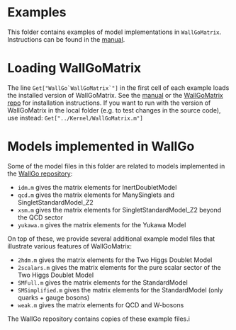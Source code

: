 # Examples
This folder contains examples of model implementations in `WallGoMatrix`.
Instructions can be found in the [manual](https://arxiv.org/abs/2411.04970).

# Loading WallGoMatrix
The line 
    ```Get["WallGo`WallGoMatrix`"]```
in the first cell of each example loads the installed version of WallGoMatrix. See the [manual](https://arxiv.org/abs/2411.04970) or the [WallGoMatrix repo](https://github.com/Wall-Go/WallGoMatrix) for installation instructions.
If you want to run with the version of WallGoMatrix in the local folder (e.g. to test changes in the source code), use instead:
    ```Get["../Kernel/WallGoMatrix.m"]```

# Models implemented in WallGo
Some of the model files in this folder are related to models implemented in
the [WallGo repository](https://github.com/Wall-Go/WallGo):
- `idm.m` gives the matrix elements for InertDoubletModel
- `qcd.m` gives the matrix elements for ManySinglets and SingletStandardModel_Z2
- `xsm.m` gives the matrix elements for SingletStandardModel_Z2 beyond the QCD sector
- `yukawa.m` gives the matrix elements for the Yukawa Model

On top of these, we provide several additional example model files that illustrate
various features of WallGoMatrix:
- `2hdm.m` gives the matrix elements for the Two Higgs Doublet Model
- `2scalars.m` gives the matrix elements for the pure scalar sector of the Two Higgs Doublet Model
- `SMFull.m` gives the matrix elements for the StandardModel
- `SMSimplified.m` gives the matrix elements for the StandardModel (only quarks + gauge bosons)
- `weak.m` gives the matrix elements for QCD and W-bosons

The WallGo repository contains copies of these example files.i